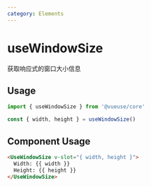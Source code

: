 ```yaml
---
category: Elements
---
```


# useWindowSize

获取响应式的窗口大小信息

## Usage

```js
import { useWindowSize } from '@vueuse/core'

const { width, height } = useWindowSize()
```

## Component Usage

```html
<UseWindowSize v-slot="{ width, height }">
  Width: {{ width }}
  Height: {{ height }}
</UseWindowSize>
```
